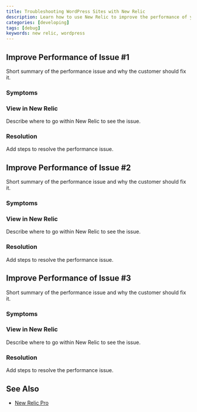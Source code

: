 ```yaml
---
title: Troubleshooting WordPress Sites with New Relic
description: Learn how to use New Relic to improve the performance of your site.
categories: [developing]
tags: [debug]
keywords: new relic, wordpress
---
```


## Improve Performance of Issue #1
Short summary of the performance issue and why the customer should fix it.

### Symptoms

### View in New Relic
Describe where to go within New Relic to see the issue.

### Resolution
Add steps to resolve the performance issue.

<Insert New Relic graph>

## Improve Performance of Issue #2
Short summary of the performance issue and why the customer should fix it.

### Symptoms

### View in New Relic
Describe where to go within New Relic to see the issue.

### Resolution
Add steps to resolve the performance issue.

<Insert New Relic graph>

## Improve Performance of Issue #3
Short summary of the performance issue and why the customer should fix it.

### Symptoms

### View in New Relic
Describe where to go within New Relic to see the issue.

### Resolution
Add steps to resolve the performance issue.

<Insert New Relic graph>

## See Also
- [New Relic Pro](/docs/new-relic)
